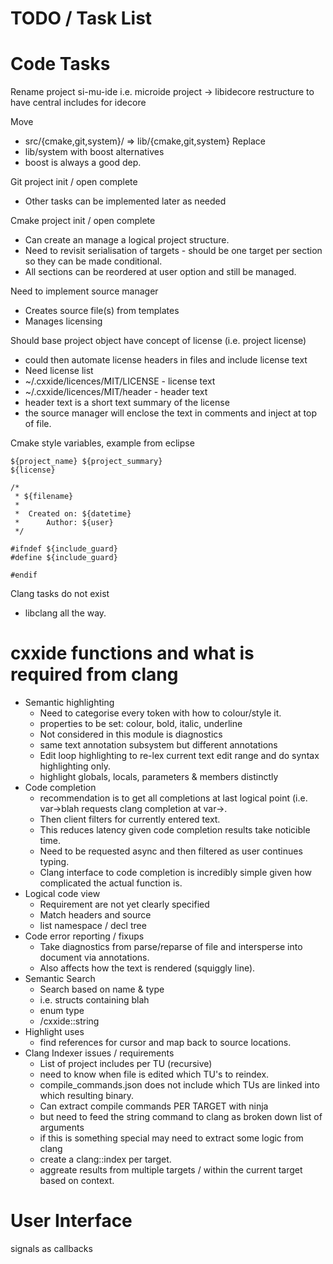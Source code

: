 TODO / Task List
================

Code Tasks
=========
Rename project si-mu-ide i.e. microide
project -> libidecore
restructure to have central includes for idecore


Move
 * src/{cmake,git,system}/ => lib/{cmake,git,system}
Replace
 * lib/system with boost alternatives
 * boost is always a good dep.


Git project init / open complete
 * Other tasks can be implemented later as needed

Cmake project init / open complete
 * Can create an manage a logical project structure.
 * Need to revisit serialisation of targets - should be one target per section so they can be made conditional.
 * All sections can be reordered at user option and still be managed.

Need to implement source manager
 * Creates source file(s) from templates
 * Manages licensing

Should base project object have concept of license (i.e. project license)
 * could then automate license headers in files and include license text
 * Need license list
 * ~/.cxxide/licences/MIT/LICENSE - license text
 * ~/.cxxide/licences/MIT/header - header text
 * header text is a short text summary of the license
 * the source manager will enclose the text in comments and inject at top of file.

Cmake style variables, example from eclipse

    ${project_name} ${project_summary}
    ${license}
    
    /*
     * ${filename}
     *
     *  Created on: ${datetime}
     *      Author: ${user}
     */
    
    #ifndef ${include_guard}
    #define ${include_guard}
    
    #endif

Clang tasks do not exist
 * libclang all the way.

cxxide functions and what is required from clang
================================================

 * Semantic highlighting
    * Need to categorise every token with how to colour/style it.
    * properties to be set: colour, bold, italic, underline
    * Not considered in this module is diagnostics
    * same text annotation subsystem but different annotations
    * Edit loop highlighting to re-lex current text edit range and do syntax highlighting only.
    * highlight globals, locals, parameters & members distinctly
 * Code completion
    * recommendation is to get all completions at last logical point (i.e. var->blah requests clang completion at var->.
    * Then client filters for currently entered text.
    * This reduces latency given code completion results take noticible time.
    * Need to be requested async and then filtered as user continues typing.
    * Clang interface to code completion is incredibly simple given how complicated the actual function is.
 * Logical code view
    * Requirement are not yet clearly specified
    * Match headers and source
    * list namespace / decl tree
 * Code error reporting / fixups
    * Take diagnostics from parse/reparse of file and intersperse into document via annotations.
    * Also affects how the text is rendered (squiggly line).
 * Semantic Search
    * Search based on name & type
    * i.e. structs containing blah
    * enum type
    * /cxxide::string
 * Highlight uses
    * find references for cursor and map back to source locations.
 * Clang Indexer issues / requirements
    * List of project includes per TU (recursive)
    * need to know when file is edited which TU's to reindex.
    * compile_commands.json does not include which TUs are linked into which resulting binary.
    * Can extract compile commands PER TARGET with ninja
    * but need to feed the string command to clang as broken down list of arguments
    * if this is something special may need to extract some logic from clang
    * create a clang::index per target.
    * aggreate results from multiple targets / within the current target based on context.


User Interface
=============

signals as callbacks
